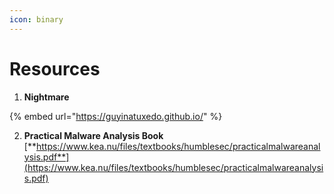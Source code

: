 ```yaml
---
icon: binary
---
```


# Resources

1. **Nightmare**

{% embed url="https://guyinatuxedo.github.io/" %}

2. **Practical Malware Analysis Book** [**https://www.kea.nu/files/textbooks/humblesec/practicalmalwareanalysis.pdf**](https://www.kea.nu/files/textbooks/humblesec/practicalmalwareanalysis.pdf)





